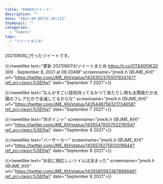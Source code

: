 ```yaml
---
title: "0908のツイート"
description: ""
date: "2021-09-08T21:20:11Z"
thumbnail: ""
categories:
  - "Tweets"
tags:
  - "ツイートまとめ"
---
```

20210908に行ったツイートです。
<!--more-->
{{<tweetlike text=\"更新 20210907のツイートまとめ https://t.co/OT840f0K20 309　September 8, 2021 at 06:20AM\" screenname=\"jme/k.h (@JME_KH)\" url=\"https://twitter.com/JME_KH/status/1435352370007924747?ref_src=twsrc%5Etfw\" date=\"September 7 2021\">}}

{{<tweetlike text=\"なんかすごい技術持ってるかつて来たりし物も太陽風だか太陽のフレアだかで全滅してるからな\" screenname=\"jme/k.h (@JME_KH)\" url=\"https://twitter.com/JME_KH/status/1435448756321734658?ref_src=twsrc%5Etfw\" date=\"September 7 2021\">}}

{{<tweetlike text=\"18ポイント\" screenname=\"jme/k.h (@JME_KH)\" url=\"https://twitter.com/JME_KH/status/1435547935702278154?ref_src=twsrc%5Etfw\" date=\"September 8 2021\">}}

{{<tweetlike text=\"バーサーカー\" screenname=\"jme/k.h (@JME_KH)\" url=\"https://twitter.com/JME_KH/status/1435576275612016644?ref_src=twsrc%5Etfw\" date=\"September 8 2021\">}}

{{<tweetlike text=\"お前に相応しいソイルは決まった\" screenname=\"jme/k.h (@JME_KH)\" url=\"https://twitter.com/JME_KH/status/1435580593387888646?ref_src=twsrc%5Etfw\" date=\"September 8 2021\">}}

